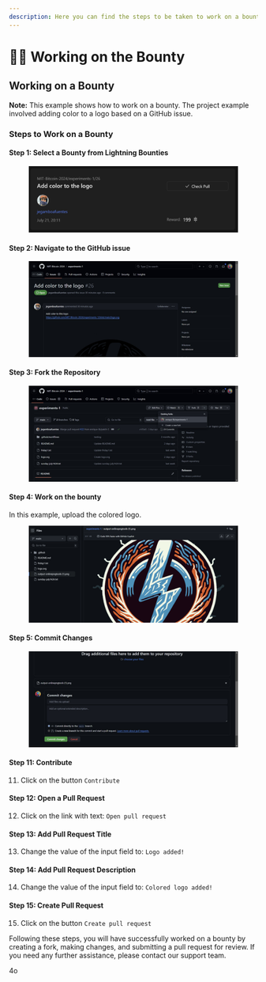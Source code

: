 ```yaml
---
description: Here you can find the steps to be taken to work on a bounty to get rewarded.
---
```


# 👩‍🏭 Working on the Bounty

## Working on a Bounty

**Note:** This example shows how to work on a bounty. The project example involved adding color to a logo based on a GitHub issue.

### Steps to Work on a Bounty

#### Step 1: Select a Bounty from Lightning Bounties

<figure><img src="../.gitbook/assets/image (9).png" alt=""><figcaption></figcaption></figure>

#### Step 2: Navigate to the GitHub issue

<figure><img src="../.gitbook/assets/image (10).png" alt=""><figcaption></figcaption></figure>

#### Step 3: Fork the Repository

<figure><img src="../.gitbook/assets/image (11).png" alt=""><figcaption></figcaption></figure>

#### Step 4: Work on the bounty

In this example, upload the colored logo.&#x20;

<figure><img src="../.gitbook/assets/image (12).png" alt=""><figcaption></figcaption></figure>

#### Step 5: Commit Changes

<figure><img src="../.gitbook/assets/image (13).png" alt=""><figcaption></figcaption></figure>



#### Step 11: Contribute

11. Click on the button `Contribute`

#### Step 12: Open a Pull Request

12. Click on the link with text: `Open pull request`

#### Step 13: Add Pull Request Title

13. Change the value of the input field to: `Logo added!`

#### Step 14: Add Pull Request Description

14. Change the value of the input field to: `Colored logo added!`

#### Step 15: Create Pull Request

15. Click on the button `Create pull request`

Following these steps, you will have successfully worked on a bounty by creating a fork, making changes, and submitting a pull request for review. If you need any further assistance, please contact our support team.

4o
